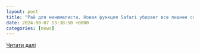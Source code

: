 ```yaml
---
layout: post
title: "Рай для минималиста. Новая функция Safari убирает все лишнее со страниц в Интернете"
date: 2024-08-07 13:38:50 +0000
categories: [news]
---
```


[Читати далі](https://techno.nv.ua/it-industry/novaya-funkciya-safari-50440669.html)
